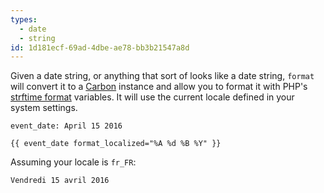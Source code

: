 ```yaml
---
types:
  - date
  - string
id: 1d181ecf-69ad-4dbe-ae78-bb3b21547a8d
---
```

Given a date string, or anything that sort of looks like a date string, `format` will convert it to a [Carbon][carbon] instance and allow you to format it with PHP's [strftime format][strftime] variables. It will use the current locale defined in your system settings.

```.language-yaml
event_date: April 15 2016
```

```
{{ event_date format_localized="%A %d %B %Y" }}
```

Assuming your locale is `fr_FR`:

```.language-output
Vendredi 15 avril 2016
```


[carbon]: http://carbon.nesbot.com/reference/
[strftime]: http://php.net/strftime
